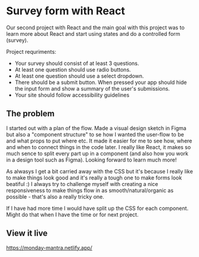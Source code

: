 # Survey form with React

Our second project with React and the main goal with this project was to learn more about React and start using states and do a controlled form (survey).

Project requriments:
- Your survey should consist of at least 3 questions.
- At least one question should use radio buttons.
- At least one question should use a select dropdown.
- There should be a submit button. When pressed your app should hide the input form and show a summary of the user's submissions.
- Your site should follow accessibility guidelines

## The problem

I started out with a plan of the flow. Made a visual design sketch in Figma but also a "component structure" to se how I wanted the user-flow to be and what props to put where etc. It made it easier for me to see how, where and when to connect things in the code later. I really like React, it makes so much sence to split every part up in a component (and also how you work in a design tool such as Figma). Looking forward to learn much more!

As alwasys I get a bit carried away with the CSS but it's because I really like to make things look good and it's really a tough one to make forms look beatiful :) I always try to challenge myself with creating a nice responsiveness to make things flow in as smooth/natural/organic as possible - that's also a really tricky one.

If I have had more time I would have split up the CSS for each component. Might do that when I have the time or for next project.

## View it live

https://monday-mantra.netlify.app/


